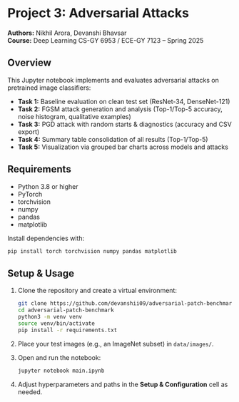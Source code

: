 # Project 3: Adversarial Attacks

**Authors:** Nikhil Arora, Devanshi Bhavsar  
**Course:** Deep Learning CS-GY 6953 / ECE-GY 7123 – Spring 2025

## Overview

This Jupyter notebook implements and evaluates adversarial attacks on pretrained image classifiers:

- **Task 1:** Baseline evaluation on clean test set (ResNet-34, DenseNet-121)  
- **Task 2:** FGSM attack generation and analysis (Top-1/Top-5 accuracy, noise histogram, qualitative examples)  
- **Task 3:** PGD attack with random starts & diagnostics (accuracy and CSV export)  
- **Task 4:** Summary table consolidation of all results (Top-1/Top-5)  
- **Task 5:** Visualization via grouped bar charts across models and attacks  

## Requirements

- Python 3.8 or higher  
- PyTorch  
- torchvision  
- numpy  
- pandas  
- matplotlib  

Install dependencies with:

```bash
pip install torch torchvision numpy pandas matplotlib
```

## Setup & Usage

1. Clone the repository and create a virtual environment:

    ```bash
    git clone https://github.com/devanshii09/adversarial-patch-benchmark.git
    cd adversarial-patch-benchmark
    python3 -m venv venv
    source venv/bin/activate
    pip install -r requirements.txt
    ```

2. Place your test images (e.g., an ImageNet subset) in `data/images/`.

3. Open and run the notebook:

    ```bash
    jupyter notebook main.ipynb
    ```

4. Adjust hyperparameters and paths in the **Setup & Configuration** cell as needed.
